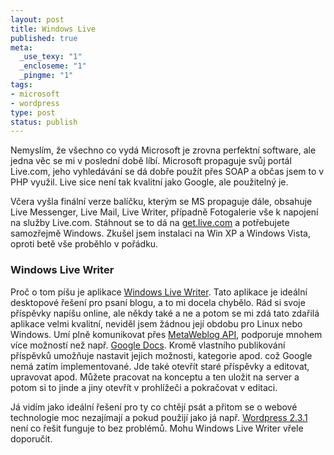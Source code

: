 ```yaml
--- 
layout: post
title: Windows Live
published: true
meta: 
  _use_texy: "1"
  _encloseme: "1"
  _pingme: "1"
tags: 
- microsoft
- wordpress
type: post
status: publish
---
```

<p>Nemyslím, že všechno co vydá Microsoft je zrovna perfektní software, ale jedna věc se mi v poslední době líbí. Microsoft propaguje svůj portál Live.com, jeho vyhledávání se dá dobře použít přes SOAP a občas jsem to v PHP využil. Live sice není tak kvalitní jako Google, ale použitelný je.</p>  <p>Včera vyšla finální verze balíčku, kterým se MS propaguje dále, obsahuje Live Messenger, Live Mail, Live Writer, případně Fotogalerie vše k napojení na služby Live.com. Stáhnout se to dá na <a href="http://get.live.com">get.live.com</a> a potřebujete samozřejmě Windows. Zkušel jsem instalaci na Win XP a Windows Vista, oproti betě vše proběhlo v pořádku. </p>  <h3>Windows Live Writer</h3>  <p>Proč o tom píšu je aplikace <a href="http://windowslivewriter.spaces.live.com/">Windows Live Writer</a>. Tato aplikace je ideální desktopové řešení pro psaní blogu, a to mi docela chybělo. Rád si svoje příspěvky napíšu online, ale někdy také a ne a potom se mi zdá tato zdařilá aplikace velmi kvalitní, neviděl jsem žádnou její obdobu pro Linux nebo Windows. Umí plně komunikovat přes <a href="http://www.xmlrpc.com/metaWeblogApi">MetaWeblog API</a>, podporuje mnohem více možností než např. <a href="http://docs.google.com">Google Docs</a>. Kromě vlastního publikování příspěvků umožňuje nastavit jejich možnosti, kategorie apod. což Google nemá zatím implementované. Jde také otevřít staré příspěvky a editovat, upravovat apod. Můžete pracovat na konceptu a ten uložit na server a potom si to jinde a jiny otevřít v prohlížeči a pokračovat v editaci. </p>  <p>Já vidím jako ideální řešení pro ty co chtějí psát a přitom se o webové technologie moc nezajímají a pokud použijí jako já např. <a href="http://wordpress.org/">Wordpress 2.3.1</a> není co řešit funguje to bez problémů. Mohu Windows Live Writer vřele doporučit.</p>
